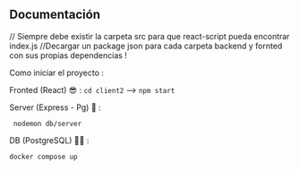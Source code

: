 ## Documentación 

// Siempre debe existir la carpeta src para que react-script pueda encontrar index.js
 //Decargar un package json para cada carpeta  backend y fornted con sus propias dependencias !

Como iniciar el proyecto : 

Fronted (React) 😎  : 
    ``cd client2`` -->    `` npm start ``




Server (Express - Pg)  🦅 : 

   ``  nodemon db/server ``


DB (PostgreSQL)  🐱‍👤 : 

 `` docker compose up ``
